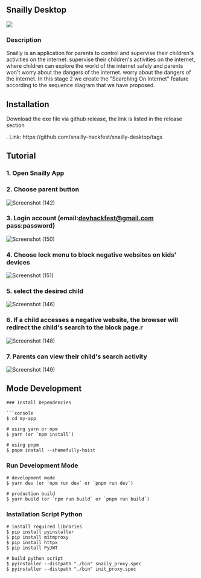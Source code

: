 ## Snailly Desktop
<img src="https://github.com/snailly-hackfest/snailly-desktop/assets/66149479/c731e590-a07a-4adf-a477-cf49086e1096" />


### Description
<p>Snailly is an application for parents to control and supervise their children's activities on the internet.
supervise their children's activities on the internet, where children can explore the world of the internet safely and parents won't worry about the dangers of the internet.
 worry about the dangers of the internet. In this stage 2 we create the "Searching On Internet" feature according to the sequence diagram that we have proposed.</p>

## Installation
<p>Download the exe file via github release, the link is listed in the release section</p>.
Link: https://github.com/snailly-hackfest/snailly-desktop/tags

## Tutorial
### 1. Open Snailly App
### 2. Choose parent button
![Screenshot (142)](https://github.com/snailly-hackfest/snailly-desktop/assets/66149479/1742f2b8-bf40-4680-be57-7a1899ffcd90)

### 3. Login account (email:devhackfest@gmail.com pass:password)
![Screenshot (150)](https://github.com/snailly-hackfest/snailly-desktop/assets/66149479/24ae9a24-d7bf-4732-9184-5fe5219efda3)

### 4. Choose lock menu to block negative websites on kids' devices
![Screenshot (151)](https://github.com/snailly-hackfest/snailly-desktop/assets/66149479/bff69417-25f3-4b95-9c52-c9aff7737267)

### 5. select the desired child
![Screenshot (146)](https://github.com/snailly-hackfest/snailly-desktop/assets/66149479/f4b6a4d8-adc9-4caf-a4e9-cf540fcbfc75)

### 6. If a child accesses a negative website, the browser will redirect the child's search to the block page.r
![Screenshot (148)](https://github.com/snailly-hackfest/snailly-desktop/assets/66149479/11afd8de-b188-4d75-bba9-6dde826d9f94)


### 7. Parents can view their child's search activity
![Screenshot (149)](https://github.com/snailly-hackfest/snailly-desktop/assets/66149479/e71ce0d6-a5c1-43e8-a3ec-a1d274482f51)

## Mode Development
```
### Install Dependencies

```console
$ cd my-app

# using yarn or npm
$ yarn (or `npm install`)

# using pnpm
$ pnpm install --shamefully-hoist
```

### Run Development Mode

```console
# development mode
$ yarn dev (or `npm run dev` or `pnpm run dev`)

# production build
$ yarn build (or `npm run build` or `pnpm run build`)
```

### Installation Script Python

```console
# install required libraries
$ pip install pyinstaller
$ pip install mitmproxy
$ pip install httpx
$ pip install PyJWT

# build python script
$ pyinstaller --distpath "./bin" snaily_proxy.spec
$ pyinstaller --distpath "./bin" init_proxy.spec
```
